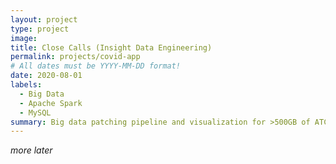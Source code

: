 ```yaml
---
layout: project
type: project
image: 
title: Close Calls (Insight Data Engineering)
permalink: projects/covid-app
# All dates must be YYYY-MM-DD format!
date: 2020-08-01
labels:
  - Big Data
  - Apache Spark
  - MySQL
summary: Big data patching pipeline and visualization for >500GB of ATC data 
---
```


*more later*